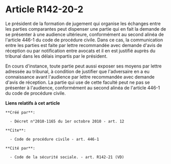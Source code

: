 # Article R142-20-2

Le président de la formation de jugement qui organise les échanges entre les parties comparantes peut dispenser une partie
qui en fait la demande de se présenter à une audience ultérieure, conformément au second alinéa de l'article 446-1 du code de
procédure civile. Dans ce cas, la communication entre les parties est faite par lettre recommandée avec demande d'avis de
réception ou par notification entre avocats et il en est justifié auprès du tribunal dans les délais impartis par le
président. 

En cours d'instance, toute partie peut aussi exposer ses moyens par lettre adressée au tribunal, à condition de justifier que
l'adversaire en a eu connaissance avant l'audience par lettre recommandée avec demande d'avis de réception. La partie qui use
de cette faculté peut ne pas se présenter à l'audience, conformément au second alinéa de l'article 446-1 du code de procédure
civile.

**Liens relatifs à cet article**

	**Créé par**:

	  - Décret n°2010-1165 du 1er octobre 2010 - art. 12

	**Cite**:

	  - Code de procédure civile - art. 446-1

	**Cité par**:

	  - Code de la sécurité sociale. - art. R142-21 (VD)
